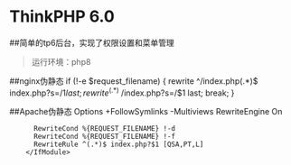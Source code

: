 ThinkPHP 6.0
===============


##简单的tp6后台，实现了权限设置和菜单管理

>运行环境：php8

##nginx伪静态
        if (!-e $request_filename) {
            rewrite  ^/index.php(.*)$  index.php?s=/$1  last;
                rewrite  ^(.*)$  /index.php?s=/$1  last;
            break;
        }
    
##Apache伪静态
        <IfModule mod_rewrite.c>
          Options +FollowSymlinks -Multiviews
          RewriteEngine On

          RewriteCond %{REQUEST_FILENAME} !-d
          RewriteCond %{REQUEST_FILENAME} !-f
          RewriteRule ^(.*)$ index.php?$1 [QSA,PT,L]
        </IfModule>

